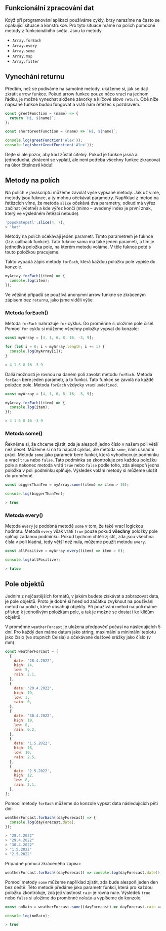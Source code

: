 ## Funkcionální zpracování dat

Když při programování aplikací používáme cykly, brzy narazíme na často se opakující situace a konstrukce. Pro tyto situace máme na polích pomocné metody z funkcionálního světa.
Jsou to metody

- `Array.forEach`
- `Array.every`
- `Array.some`
- `Array.map`
- `Array.filter`

## Vynechání returnu

Předtím, než se podíváme na samotné metody, ukážeme si, jak se dají zkrátit arrow funkce. Pokud arrow funkce pouze něco vrací na jednom řádku, je možné vynechat složené závorky a klíčové slovo `return`. Obě níže napsané funkce budou fungovat a vrátí nám řetězec s pozdravem.

```js
const greetFunction = (name) => {
  return `Hi, ${name}`;
};

const shortGreetFunction = (name) => `Hi, ${name}`;

console.log(greetFunction('Alex'));
console.log(shortGreetFunction('Alex'));
```

Dejte si ale pozor, aby kód zůstal čitelný. Pokud je funkce jasná a jednoduchá, zkrácení se vyplatí, ale není potřeba všechny funkce zkracovat na úkor čitelnosti kódu!

## Metody na polích

Na polích v javascriptu můžeme zavolat výše vypsané metody. Jak už víme, metody jsou fuknce, a ty mohou očekávat parametry. Například z metod na řetězcích víme, že metoda `slice` očekává dva parametry, odkud má výřez začínat (včetně) a kde výřez končí (mimo – uvedený index je první znak, který ve výsledném řetězci nebude).

```js
'popokatepetl'.slice(4, 7);
> 'kat'
```

Metody na polích očekávají jeden parametr. Tímto parametrem je fuknce (tzv. callback funkce). Tato fuknce sama má také jeden parametr, a tím je jednotlivá položka pole, na kterém metodu voláme. V těle fuknce poté s touto položkou pracujeme.

Takto vypadá zápis metody `forEach`, která každou položku pole vypíše do konzole.

```js
myArray.forEach((item) => {
  console.log(item);
});
```

Ve většině případů se používá anonymní arrow funkne se zkráceným zápisem bez `return`u, jako jsme viděli výše.

### Metoda forEach()

Metoda `forEach` nahrazuje `for` cyklus. Do proměnné si uložíme pole čísel. Pomocí `for` cyklu si můžeme všechny položky vypsat do konzole:

```js
const myArray = [4, 1, 6, 8, 16, -3, 9];

for (let i = 0; i < myArray.length; i += 1) {
  console.log(myArray[i]);
}

> 4 1 6 8 16 -3 9
```

Další možností je rovnou na daném poli zavolat metodu `forEach`. Metoda `forEach` bere jeden parametr, a to funkci. Tato funkce se zavolá na každé položce pole. Metoda `forEach` vždycky vrací `undefined`.

```js
const myArray = [4, 1, 6, 8, 16, -3, 9];

myArray.forEach((item) => {
  console.log(item);
});

> 4 1 6 8 16 -3 9
```

### Metoda some()

Řekněme si, že chceme zjistit, zda je alespoň jedno číslo v našem poli větší než deset. Můžeme si na to napsat cyklus, ale metoda `some`, nám usnadní práci. Metoda `some` jako parametr bere funkci, která vyhodnocuje podmínku a vrací `true` nebo `false`. Tato podmínka se zkontroluje pro každou položku pole a nakonec metoda vrátí `true` nebo `false` podle toho, zda alespoň jedna položka v poli podmínku splňuje. Výsledek volání metody si můžeme uložit do proměnné.

```js
const biggerThanTen = myArray.some((item) => item > 10);

console.log(biggerThanTen);

> true
```

### Metoda every()

Metoda `every` je podobná metodě `some` v tom, že také vrací logickou hodnotu. Metoda `every` však vrátí `true` pouze pokud **všechny** položky pole splňují zadanou podmínku.
Pokud bychom chtěli zjistit, zda jsou všechna čísla v poli kladná, tedy větší než nula, můžeme použít metodu `every`.

```js
const allPositive = myArray.every((item) => item > 0);

console.log(allPositive);

> false
```

## Pole objektů

Jedním z nejčastějších formátů, v jakém budete získávat a zobrazovat data, je pole objektů. Proto je dobré si hned od začátku zvyknout na používání metod na polích, které obsahují objekty. Při používání metod na poli máme přístup k jednotlivým položkám pole, a tak je možné se dostat i ke klíčům objektů.

V proměnné `weatherForcast` je uložena předpověď počasí na následujících 5 dní. Pro každý den máme datum jako string, maximální a minimální teplotu jako číslo (ve stupních Celsia) a očekávané dešťové srážky jako číslo (v mm).

```js
const weatherForcast = [
  {
    date: '28.4.2022',
    high: 14,
    low: 5,
    rain: 2.1,
  },
  {
    date: '29.4.2022',
    high: 19,
    low: 3,
    rain: 0,
  },
  {
    date: '30.4.2022',
    high: 19,
    low: 8,
    rain: 0.2,
  },
  {
    date: '1.5.2022',
    high: 16,
    low: 10,
    rain: 2.5,
  },
  {
    date: '2.5.2022',
    high: 12,
    low: 8,
    rain: 2.1,
  },
];
```

Pomocí metody `forEach` můžeme do konzole vypsat data následujících pěti dní:

```js
weatherForcast.forEach((dayForecast) => {
  console.log(dayForecast.date);
});

> "28.4.2022"
> "29.4.2022"
> "30.4.2022"
> "1.5.2022"
> "2.5.2022"
```

Případně pomocí zkráceného zápisu:

```js
weatherForcast.forEach((dayForecast) => console.log(dayForecast.date));
```

Pomocí metody `some` můžeme například zjistit, zda bude alespoň jeden den bez deště. Této metodě předáme jako parametr funkci, která pro každou položku zkontroluje, zda její vlastnost `rain` je rovna nule. Výsledek `true` nebo `false` si uložíme do proměnné `noRain` a vypíšeme do konzole.

```js
const noRain = weatherForcast.some((dayForecast) => dayForecast.rain === 0);

console.log(noRain);

> true
```
